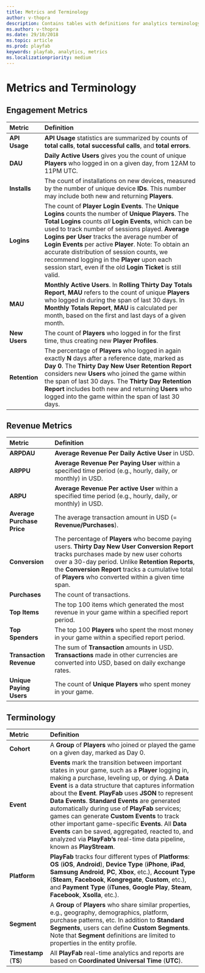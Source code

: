 ```yaml
---
title: Metrics and Terminology
author: v-thopra
description: Contains tables with definitions for analytics terminology, engagement metrics, and revenue metrics.
ms.author: v-thopra
ms.date: 29/10/2018
ms.topic: article
ms.prod: playfab
keywords: playfab, analytics, metrics
ms.localizationpriority: medium
---
```


# Metrics and Terminology

## Engagement Metrics

| Metric                  | Definition                                                                                             |
| :-----------------------| :------------------------------------------------------------------------------------------------------|
| **API Usage**               | **API Usage** statistics are summarized by counts of **total calls**, **total successful calls**, and **total errors**.    |
| **DAU**                     | **Daily Active Users** gives you the count of unique **Players** who logged in on a given day, from 12AM to 11PM UTC.   |
| **Installs**                | The count of installations on new devices, measured by the number of unique device **IDs**. This number may include both new and returning **Players**.        |
| **Logins**                  | The count of **Player Login Events**. The **Unique Logins** counts the number of **Unique Players**. The **Total Logins** counts *all* **Login Events**, which can be used to track number of sessions played. **Average Logins per User** tracks the average number of **Login Events** per active **Player**.  Note: To obtain an accurate distribution of session counts, we recommend logging in the **Player** upon each session start, even if the old **Login Ticket** is still valid.   |
| **MAU**                     | **Monthly Active Users**. In **Rolling Thirty Day Totals Report**, **MAU** refers to the count of unique **Players** who logged in during the span of last 30 days. In **Monthly Totals Report**, **MAU** is calculated per month, based on the first and last days of a given month.             |
| **New Users**               | The count of **Players** who logged in for the first time, thus creating new **Player Profiles**.              |
| **Retention**               | The percentage of **Players** who logged in again exactly **N** days after a reference date, marked as **Day 0**. The **Thirty Day New User Retention Report** considers new **Users** who joined the game within the span of last 30 days. The **Thirty Day Retention Report** includes both new and returning **Users** who logged into the game within the span of last 30 days.   |

## Revenue Metrics

| Metric                  | Definition                                                                                             |
| :-----------------------| :------------------------------------------------------------------------------------------------------|
| **ARPDAU**                  | **Average Revenue Per Daily Active User** in USD.
| **ARPPU**                   | **Average Revenue Per Paying User** within a specified time period (e.g., hourly, daily, or monthly) in USD.
| **ARPU**                    | **Average Revenue Per active User** within a specified time period (e.g., hourly, daily, or monthly) in USD.
| **Average Purchase Price**  | The average transaction amount in USD (= **Revenue/Purchases**).
| **Conversion**              | The percentage of **Players** who become paying users. **Thirty Day New User Conversion Report** tracks purchases made by new user cohorts over a 30-day period. Unlike **Retention Reports**, the **Conversion Report** tracks a cumulative total of **Players** who converted within a given time span.
| **Purchases**               | The count of transactions.
| **Top Items**               | The top 100 items which generated the most revenue in your game within a specified report period.
| **Top Spenders**            | The top 100 **Players** who spent the most money in your game within a specified report period.
| **Transaction Revenue**     | The sum of **Transaction** amounts in USD. **Transactions** made in other currencies are converted into USD, based on daily exchange rates.
| **Unique Paying Users**     | The count of **Unique Players** who spent money in your game.

## Terminology

| Metric               | Definition                                                                                             |
| :--------------------| :------------------------------------------------------------------------------------------------------|
| **Cohort**               | A **Group** of **Players** who joined or played the game on a given day, marked as Day 0.
| **Event**                | **Events** mark the transition between important states in your game, such as a **Player** logging in, making a purchase, leveling up, or dying. A **Data Event** is a data structure that captures information about the **Event**. **PlayFab** uses **JSON** to represent **Data Events**. **Standard Events** are generated automatically during use of **PlayFab** services; games can generate **Custom Events** to track other important game-specific **Events**. All **Data Events** can be saved, aggregated, reacted to, and analyzed via **PlayFab’s** real-time data pipeline, known as **PlayStream**.
| **Platform**             | **PlayFab** tracks four different types of **Platforms**: **OS** (**iOS**, **Android**), **Device Type** (**iPhone**, **iPad**, **Samsung Android**, **PC**, **Xbox**, etc.), **Account Type** (**Steam**, **Facebook**, **Kongregate**, **Custom**, etc.), and **Payment Type** (**iTunes**, **Google Play**, **Steam**, **Facebook**, **Xsolla**, etc.).
| **Segment**              | A **Group** of **Players** who share similar properties, e.g., geography, demographics, platform, purchase patterns, etc. In addition to **Standard Segments**, users can define **Custom Segments**. Note that **Segment** definitions are limited to properties in the entity profile.
| **Timestamp** (**TS**)       | All **PlayFab** real-time analytics and reports are based on **Coordinated Universal Time** (**UTC**).

